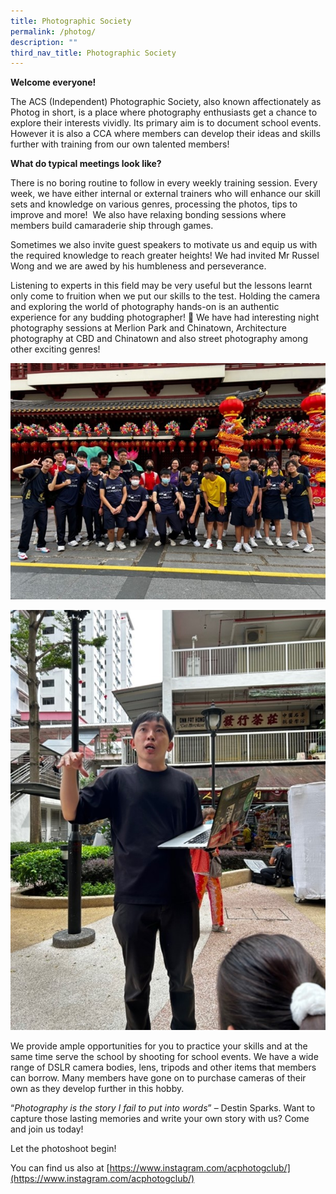 ```yaml
---
title: Photographic Society
permalink: /photog/
description: ""
third_nav_title: Photographic Society
---
```

**Welcome everyone!** 

The ACS (Independent) Photographic Society, also known affectionately as Photog in short, is a place where photography enthusiasts get a chance to explore their interests vividly. Its primary aim is to document school events. However it is also a CCA where members can develop their ideas and skills further with training from our own talented members!

**What do typical meetings look like?**

There is no boring routine to follow in every weekly training session. Every week, we have either internal or external trainers who will enhance our skill sets and knowledge on various genres, processing the photos, tips to improve and more!  We also have relaxing bonding sessions where members build camaraderie ship through games.

Sometimes we also invite guest speakers to motivate us and equip us with the required knowledge to reach greater heights! We had invited Mr Russel Wong and we are awed by his humbleness and perseverance.

Listening to experts in this field may be very useful but the lessons learnt only come to fruition when we put our skills to the test. Holding the camera and exploring the world of photography hands-on is an authentic experience for any budding photographer! 📸 We have had interesting night photography sessions at Merlion Park and Chinatown, Architecture photography at CBD and Chinatown and also street photography among other exciting genres!

![](/images/Clubs%20And%20Societies/picture17a.jpg)

![](/images/Clubs%20And%20Societies/picture18a.jpg)

We provide ample opportunities for you to practice your skills and at the same time serve the school by shooting for school events. We have a wide range of DSLR camera bodies, lens, tripods and other items that members can borrow. Many members have gone on to purchase cameras of their own as they develop further in this hobby.

“_Photography is the story I fail to put into words_” – Destin Sparks. Want to capture those lasting memories and write your own story with us? Come and join us today!

Let the photoshoot begin!

You can find us also at [https://www.instagram.com/acphotogclub/](https://www.instagram.com/acphotogclub/)